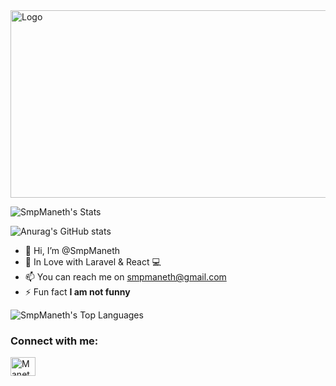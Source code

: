 <img src="https://static.wixstatic.com/media/456e21_7d2e873852a54d37943be3df62f1aa07~mv2.gif" width="1500" height="300" alt="Logo">

![SmpManeth's Stats](https://github-readme-stats.vercel.app/api?username=SmpManeth&theme=tokyonight&show_icons=true&hide_border=true&count_private=true)

![Anurag's GitHub stats](https://github-readme-stats.vercel.app/api?username=anuraghazra&show=reviews,discussions_started,discussions_answered,prs_merged,prs_merged_percentage)
<br>
- 👋 Hi, I’m @SmpManeth
- 👀 In Love with Laravel & React 💻
- 📫 You can reach me on smpmaneth@gmail.com
- ⚡ Fun fact **I am not funny**

![SmpManeth's Top Languages](https://github-readme-stats.vercel.app/api/top-langs/?username=SmpManeth&theme=tokyonight&show_icons=true&hide_border=true&layout=compact)


<h3 align="left">Connect with me:</h3>
<p align="left">
<a href="[https://linkedin.com/in/maneth-pathirana](https://www.linkedin.com/in/maneth-pathirana/)" target="blank"><img align="center" src="https://raw.githubusercontent.com/rahuldkjain/github-profile-readme-generator/master/src/images/icons/Social/linked-in-alt.svg" alt="Maneth  Pathirana" height="30" width="40" /></a>
</p>
